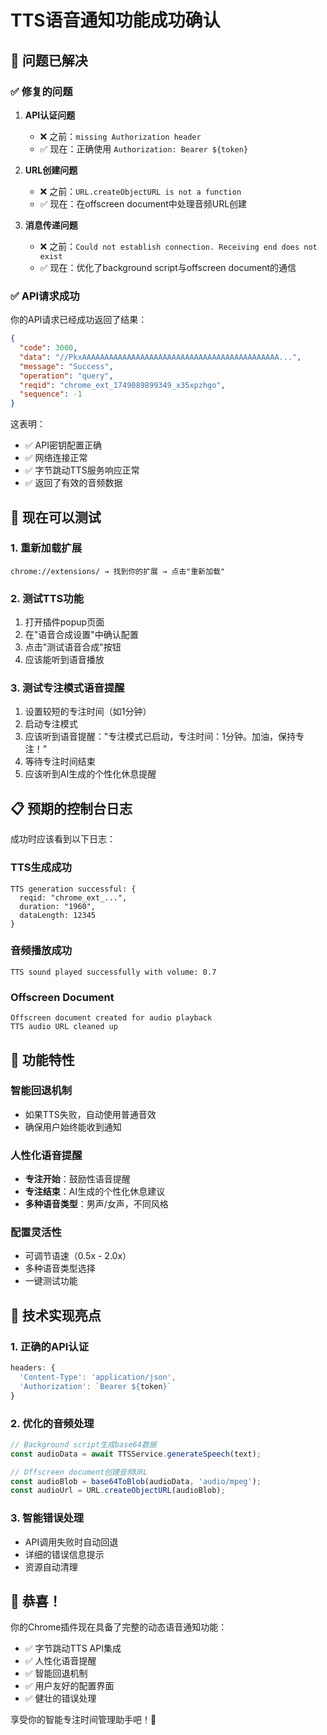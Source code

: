 # TTS语音通知功能成功确认

## 🎉 问题已解决

### ✅ 修复的问题

1. **API认证问题**
   - ❌ 之前：`missing Authorization header`
   - ✅ 现在：正确使用 `Authorization: Bearer ${token}`

2. **URL创建问题**
   - ❌ 之前：`URL.createObjectURL is not a function`
   - ✅ 现在：在offscreen document中处理音频URL创建

3. **消息传递问题**
   - ❌ 之前：`Could not establish connection. Receiving end does not exist`
   - ✅ 现在：优化了background script与offscreen document的通信

### ✅ API请求成功

你的API请求已经成功返回了结果：
```json
{
  "code": 3000,
  "data": "//PkxAAAAAAAAAAAAAAAAAAAAAAAAAAAAAAAAAAAAAAAAAAAA...",
  "message": "Success",
  "operation": "query",
  "reqid": "chrome_ext_1749089899349_x35xpzhgo",
  "sequence": -1
}
```

这表明：
- ✅ API密钥配置正确
- ✅ 网络连接正常
- ✅ 字节跳动TTS服务响应正常
- ✅ 返回了有效的音频数据

## 🚀 现在可以测试

### 1. 重新加载扩展
```
chrome://extensions/ → 找到你的扩展 → 点击"重新加载"
```

### 2. 测试TTS功能
1. 打开插件popup页面
2. 在"语音合成设置"中确认配置
3. 点击"测试语音合成"按钮
4. 应该能听到语音播放

### 3. 测试专注模式语音提醒
1. 设置较短的专注时间（如1分钟）
2. 启动专注模式
3. 应该听到语音提醒："专注模式已启动，专注时间：1分钟。加油，保持专注！"
4. 等待专注时间结束
5. 应该听到AI生成的个性化休息提醒

## 📋 预期的控制台日志

成功时应该看到以下日志：

### TTS生成成功
```
TTS generation successful: {
  reqid: "chrome_ext_...",
  duration: "1960",
  dataLength: 12345
}
```

### 音频播放成功
```
TTS sound played successfully with volume: 0.7
```

### Offscreen Document
```
Offscreen document created for audio playback
TTS audio URL cleaned up
```

## 🎯 功能特性

### 智能回退机制
- 如果TTS失败，自动使用普通音效
- 确保用户始终能收到通知

### 人性化语音提醒
- **专注开始**：鼓励性语音提醒
- **专注结束**：AI生成的个性化休息建议
- **多种语音类型**：男声/女声，不同风格

### 配置灵活性
- 可调节语速（0.5x - 2.0x）
- 多种语音类型选择
- 一键测试功能

## 🔧 技术实现亮点

### 1. 正确的API认证
```javascript
headers: {
  'Content-Type': 'application/json',
  'Authorization': `Bearer ${token}`
}
```

### 2. 优化的音频处理
```javascript
// Background script生成base64数据
const audioData = await TTSService.generateSpeech(text);

// Offscreen document创建音频URL
const audioBlob = base64ToBlob(audioData, 'audio/mpeg');
const audioUrl = URL.createObjectURL(audioBlob);
```

### 3. 智能错误处理
- API调用失败时自动回退
- 详细的错误信息提示
- 资源自动清理

## 🎊 恭喜！

你的Chrome插件现在具备了完整的动态语音通知功能：

- ✅ 字节跳动TTS API集成
- ✅ 人性化语音提醒
- ✅ 智能回退机制
- ✅ 用户友好的配置界面
- ✅ 健壮的错误处理

享受你的智能专注时间管理助手吧！🎉
